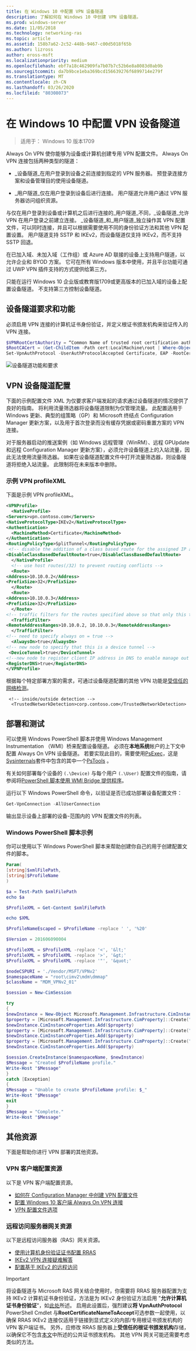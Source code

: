 ```yaml
---
title: 在 Windows 10 中配置 VPN 设备隧道
description: 了解如何在 Windows 10 中创建 VPN 设备隧道。
ms.prod: windows-server
ms.date: 11/05/2018
ms.technology: networking-ras
ms.topic: article
ms.assetid: 158b7a62-2c52-448b-9467-c00d5018f65b
ms.author: lizross
author: eross-msft
ms.localizationpriority: medium
ms.openlocfilehash: ebf7a18c462909fa7b07b7c52b6e8a8083d0ab9b
ms.sourcegitcommit: da7b9bce1eba369bcd156639276f6899714e279f
ms.translationtype: MT
ms.contentlocale: zh-CN
ms.lasthandoff: 03/26/2020
ms.locfileid: "80308073"
---
```

# <a name="configure-vpn-device-tunnels-in-windows-10"></a>在 Windows 10 中配置 VPN 设备隧道

>适用于： Windows 10 版本1709

Always On VPN 使你能够为设备或计算机创建专用 VPN 配置文件。 Always On VPN 连接包括两种类型的隧道： 

- _设备隧道_在用户登录到设备之前连接到指定的 VPN 服务器。 预登录连接方案和设备管理目的使用设备隧道。

- _用户隧道_仅在用户登录到设备后进行连接。 用户隧道允许用户通过 VPN 服务器访问组织资源。

与仅在用户登录到设备或计算机之后进行连接的_用户隧道_不同，_设备隧道_允许 VPN 在用户登录之前建立连接。 _设备隧道_和_用户隧道_独立操作其 VPN 配置文件，可以同时连接，并且可以根据需要使用不同的身份验证方法和其他 VPN 配置设置。 用户隧道支持 SSTP 和 IKEv2，而设备隧道仅支持 IKEv2，而不支持 SSTP 回退。

在已加入域、未加入域（工作组）或 Azure AD 联接的设备上支持用户隧道，以允许企业和 BYOD 方案。 它可在所有 Windows 版本中使用，并且平台功能可通过 UWP VPN 插件支持的方式提供给第三方。

只能在运行 Windows 10 企业版或教育版1709或更高版本的已加入域的设备上配置设备隧道。 不支持第三方控制设备隧道。


## <a name="device-tunnel-requirements-and-features"></a>设备隧道要求和功能
必须启用 VPN 连接的计算机证书身份验证，并定义根证书颁发机构来验证传入的 VPN 连接。 

```PowerShell
$VPNRootCertAuthority = “Common Name of trusted root certification authority”
$RootCACert = (Get-ChildItem -Path cert:LocalMachine\root | Where-Object {$_.Subject -Like “*$VPNRootCertAuthority*” })
Set-VpnAuthProtocol -UserAuthProtocolAccepted Certificate, EAP -RootCertificateNameToAccept $RootCACert -PassThru
```

![设备隧道功能和要求](../../media/device-tunnel-feature-and-requirements.png)

## <a name="vpn-device-tunnel-configuration"></a>VPN 设备隧道配置

下面的示例配置文件 XML 为仅要求客户端发起的请求通过设备隧道的情况提供了良好的指南。  将利用流量筛选器将设备隧道限制为仅管理流量。  此配置适用于 Windows 更新、典型的组策略（GP）和 Microsoft 终结点 Configuration Manager 更新方案，以及用于首次登录而没有缓存凭据或密码重置方案的 VPN 连接。 

对于服务器启动的推送案例（如 Windows 远程管理（WinRM）、远程 GPUpdate 和远程 Configuration Manager 更新方案），必须允许设备隧道上的入站流量，因此无法使用流量筛选器。  如果在设备隧道配置文件中打开流量筛选器，则设备隧道将拒绝入站流量。  此限制将在未来版本中删除。


### <a name="sample-vpn-profilexml"></a>示例 VPN profileXML

下面是示例 VPN profileXML。

``` xml
<VPNProfile>  
  <NativeProfile>  
<Servers>vpn.contoso.com</Servers>  
<NativeProtocolType>IKEv2</NativeProtocolType>  
<Authentication>  
  <MachineMethod>Certificate</MachineMethod>  
</Authentication>  
<RoutingPolicyType>SplitTunnel</RoutingPolicyType>  
 <!-- disable the addition of a class based route for the assigned IP address on the VPN interface -->
<DisableClassBasedDefaultRoute>true</DisableClassBasedDefaultRoute>  
  </NativeProfile> 
  <!-- use host routes(/32) to prevent routing conflicts -->  
  <Route>  
<Address>10.10.0.2</Address>  
<PrefixSize>32</PrefixSize>  
  </Route>  
  <Route>  
<Address>10.10.0.3</Address>  
<PrefixSize>32</PrefixSize>  
  </Route>  
<!-- traffic filters for the routes specified above so that only this traffic can go over the device tunnel --> 
  <TrafficFilter>  
<RemoteAddressRanges>10.10.0.2, 10.10.0.3</RemoteAddressRanges>  
  </TrafficFilter>
<!-- need to specify always on = true --> 
  <AlwaysOn>true</AlwaysOn> 
<!-- new node to specify that this is a device tunnel -->  
 <DeviceTunnel>true</DeviceTunnel>
<!--new node to register client IP address in DNS to enable manage out -->
<RegisterDNS>true</RegisterDNS>
</VPNProfile>
```

根据每个特定部署方案的需求，可通过设备隧道配置的其他 VPN 功能是[受信任的网络检测](https://social.technet.microsoft.com/wiki/contents/articles/38546.new-features-for-vpn-in-windows-10-and-windows-server-2016.aspx#Trusted_Network_Detection)。

```
 <!-- inside/outside detection -->
  <TrustedNetworkDetection>corp.contoso.com</TrustedNetworkDetection>
```

## <a name="deployment-and-testing"></a>部署和测试

可以使用 Windows PowerShell 脚本并使用 Windows Management Instrumentation （WMI）桥来配置设备隧道。 必须在**本地系统**帐户的上下文中配置 Always On VPN 设备隧道。 若要实现此目的，需要使用[PsExec](https://docs.microsoft.com/sysinternals/downloads/psexec)，这是[Sysinternals](https://docs.microsoft.com/sysinternals/)套件中包含的其中一个[PsTools](https://docs.microsoft.com/sysinternals/downloads/pstools) 。

有关如何部署每个设备的 `(.\Device)` 与每个用户 `(.\User)` 配置文件的指南，请参阅将[PowerShell 脚本使用 WMI Bridge 提供程序](https://docs.microsoft.com/windows/client-management/mdm/using-powershell-scripting-with-the-wmi-bridge-provider)。

运行以下 Windows PowerShell 命令，以验证是否已成功部署设备配置文件：

  ```powershell
  Get-VpnConnection -AllUserConnection
  ```

输出显示设备上部署的设备\-范围内的 VPN 配置文件的列表。

### <a name="example-windows-powershell-script"></a>Windows PowerShell 脚本示例

你可以使用以下 Windows PowerShell 脚本来帮助创建你自己的用于创建配置文件的脚本。

```PowerShell
Param(
[string]$xmlFilePath,
[string]$ProfileName
)

$a = Test-Path $xmlFilePath
echo $a

$ProfileXML = Get-Content $xmlFilePath

echo $XML

$ProfileNameEscaped = $ProfileName -replace ' ', '%20'

$Version = 201606090004

$ProfileXML = $ProfileXML -replace '<', '&lt;'
$ProfileXML = $ProfileXML -replace '>', '&gt;'
$ProfileXML = $ProfileXML -replace '"', '&quot;'

$nodeCSPURI = './Vendor/MSFT/VPNv2'
$namespaceName = "root\cimv2\mdm\dmmap"
$className = "MDM_VPNv2_01"

$session = New-CimSession

try
{
$newInstance = New-Object Microsoft.Management.Infrastructure.CimInstance $className, $namespaceName
$property = [Microsoft.Management.Infrastructure.CimProperty]::Create("ParentID", "$nodeCSPURI", 'String', 'Key')
$newInstance.CimInstanceProperties.Add($property)
$property = [Microsoft.Management.Infrastructure.CimProperty]::Create("InstanceID", "$ProfileNameEscaped", 'String', 'Key')
$newInstance.CimInstanceProperties.Add($property)
$property = [Microsoft.Management.Infrastructure.CimProperty]::Create("ProfileXML", "$ProfileXML", 'String', 'Property')
$newInstance.CimInstanceProperties.Add($property)

$session.CreateInstance($namespaceName, $newInstance)
$Message = "Created $ProfileName profile."
Write-Host "$Message"
}
catch [Exception]
{
$Message = "Unable to create $ProfileName profile: $_"
Write-Host "$Message"
exit
}
$Message = "Complete."
Write-Host "$Message"
```

## <a name="additional-resources"></a>其他资源

下面是帮助你进行 VPN 部署的其他资源。

### <a name="vpn-client-configuration-resources"></a>VPN 客户端配置资源

以下是 VPN 客户端配置资源。

- [如何在 Configuration Manager 中创建 VPN 配置文件](https://docs.microsoft.com/configmgr/protect/deploy-use/create-vpn-profiles)
- [配置 Windows 10 客户端 Always On VPN 连接](always-on-vpn/deploy/vpn-deploy-client-vpn-connections.md)
- [VPN 配置文件选项](https://docs.microsoft.com/windows/access-protection/vpn/vpn-profile-options)

### <a name="remote-access-server-gateway-resources"></a>远程访问服务器网关资源

以下是远程访问服务器（RAS）网关资源。

- [使用计算机身份验证证书配置 RRAS](https://technet.microsoft.com/library/dd458982.aspx)
- [IKEv2 VPN 连接疑难解答](https://technet.microsoft.com/library/dd941612.aspx)
- [配置基于 IKEv2 的远程访问](https://technet.microsoft.com/library/ff687731.aspx)

>[!IMPORTANT]
>将设备隧道与 Microsoft RAS 网关结合使用时，你需要将 RRAS 服务器配置为支持 IKEv2 计算机证书身份验证，方法是为 IKEv2 身份验证方法启用 "**允许计算机证书身份验证**"，如[此处](https://docs.microsoft.com/previous-versions/windows/it-pro/windows-server-2008-R2-and-2008/ee922682%28v=ws.10%29)所述。 启用此设置后，强烈建议**将 VpnAuthProtocol** PowerShell Cmdlet 与**RootCertificateNameToAccept**可选参数一起使用，以确保 RRAS IKEv2 连接仅适用于链接到显式定义的内部/专用根证书颁发机构的 VPN 客户端证书。 另外，应修改 RRAS 服务器上**受信任的根证书颁发机构**存储，以确保它不包含[本文](https://blogs.technet.microsoft.com/rrasblog/2009/06/10/what-type-of-certificate-to-install-on-the-vpn-server/)中所述的公共证书颁发机构。 其他 VPN 网关可能还需要考虑类似的方法。

